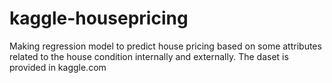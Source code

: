 # kaggle-housepricing
Making regression model to predict house pricing based on some attributes related to the house condition internally and externally. The daset is provided in kaggle.com
